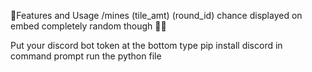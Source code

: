 📝Features and Usage
/mines (tile_amt) (round_id)
chance displayed on embed completely random though 🤷‍♂️


Put your discord bot token at the bottom
type pip install discord in command prompt run the python file
